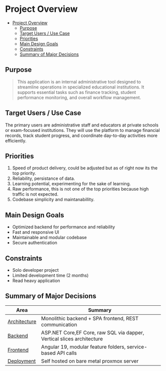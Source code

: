 # Project Overview

<!--toc:start-->
- [Project Overview](#project-overview)
  - [Purpose](#purpose)
  - [Target Users / Use Case](#target-users-use-case)
  - [Priorities](#priorities)
  - [Main Design Goals](#main-design-goals)
  - [Constraints](#constraints)
  - [Summary of Major Decisions](#summary-of-major-decisions)
<!--toc:end-->

## Purpose

>This application is an internal administrative tool designed to streamline operations in specialized educational institutions.
It supports essential tasks such as finance tracking, student performance monitoring, and overall workflow management.

## Target Users / Use Case

The primary users are administrative staff and educators at private schools or exam-focused institutions.
They will use the platform to manage financial records, track student progress, and coordinate day-to-day activities more efficiently.

## Priorities
1. Speed of product delivery, could be adjusted but as of right now its the top priority.
2. Reliability, persistance of data.
3. Learning potential, experimenting for the sake of learning.
4. Raw performance, this is not one of the top priorities because high traffic is not expected.
5. Codebase simplicity and maintanabillity.

## Main Design Goals

-  Optimized backend for performance and reliability
-  Fast and responsive UI
-  Maintainable and modular codebase
-  Secure authentication

## Constraints

- Solo developer project
- Limited development time (2 months)
- Read heavy application

## Summary of Major Decisions

| Area        | Summary                                                                 |
|-------------|-------------------------------------------------------------------------|
| [Architecture](architecture.md) | Monolithic backend + SPA frontend, REST communication |
| [Backend](backend.md)       | ASP.NET Core,EF Core, raw SQL via dapper, Vertical slices architecture     |
| [Frontend](frontend.md)     | Angular 19, modular feature folders, service-based API calls |
| [Deployment](../deployment/README.md) | Self hosted on bare metal proxmox server|
